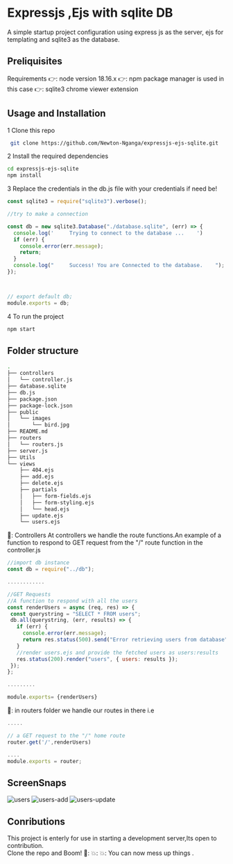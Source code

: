 # Expressjs ,Ejs with sqlite DB
A simple startup project configuration using express js as the server, ejs for templating and sqlite3 as the database.


## Preliquisites
Requirements
👉: node version 18.16.x
👉: npm package manager is used in this case
👉: sqlite3 chrome viewer extension  

## Usage and Installation
1 Clone this repo
```sh
 git clone https://github.com/Newton-Nganga/expressjs-ejs-sqlite.git
```
2 Install the required dependencies
```sh
cd expressjs-ejs-sqlite
npm install
```
3 Replace the credentials in the db.js file with your credentials if need be!
```js
const sqlite3 = require("sqlite3").verbose();

//try to make a connection

const db = new sqlite3.Database("./database.sqlite", (err) => {
  console.log('     Trying to connect to the database ...    ')
  if (err) {
    console.error(err.message);
    return;
  }
  console.log("     Success! You are Connected to the database.    ");
});



// export default db;
module.exports = db;
```
4 To run the project
```sh
npm start
```
## Folder structure
```sh
.
├── controllers
│   └── controller.js
├── database.sqlite
├── db.js
├── package.json
├── package-lock.json
├── public
│   └── images
│       └── bird.jpg
├── README.md
├── routers
│   └── routers.js
├── server.js
├── Utils
└── views
    ├── 404.ejs
    ├── add.ejs
    ├── delete.ejs
    ├── partials
    │   ├── form-fields.ejs
    │   ├── form-styling.ejs
    │   └── head.ejs
    ├── update.ejs
    └── users.ejs

```
📂: Controllers
At controllers we handle the route functions.An example of a function to respond to GET request from the "/" route function in the controller.js
```js
//import db instance
const db = require("../db");

............

//GET Requests
//A function to respond with all the users
const renderUsers = async (req, res) => {
 const querystring = "SELECT * FROM users";
 db.all(querystring, (err, results) => {
   if (err) {
     console.error(err.message);
     return res.status(500).send("Error retrieving users from database");
   }
   //render users.ejs and provide the fetched users as users:results
   res.status(200).render("users", { users: results });
 });
};

.........

module.exports= {renderUsers}

```

📂: in routers folder we handle our routes in there i.e  
```js
.....

// a GET request to the "/" home route
router.get('/',renderUsers)

....
module.exports = router;

```
## ScreenSnaps
![users](https://github.com/Newton-Nganga/expressjs-ejs-sqlite/assets/93589514/fc462608-63d2-4a7c-84c6-af95b086f32d)
![users-add](https://github.com/Newton-Nganga/expressjs-ejs-sqlite/assets/93589514/dc449c2a-03f7-4dbf-82b0-b9b876af3ba1)
![users-update](https://github.com/Newton-Nganga/expressjs-ejs-sqlite/assets/93589514/e64c371e-4db9-4f11-9030-145d991cfd70)


## Conributions
This project is enterly for use in starting a development server,Its open to contribution.  
Clone the repo and Boom! 🤯: 💥: 💥:  You can now mess up things .
